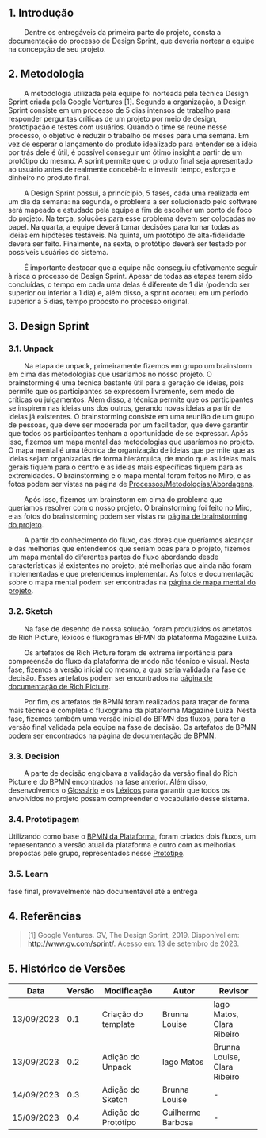 ## 1. Introdução

&emsp;&emsp; Dentre os entregáveis da primeira parte do projeto, consta a documentação do processo de Design Sprint, que deveria nortear a equipe na concepção de seu projeto.

## 2. Metodologia

&emsp;&emsp; A metodologia utilizada pela equipe foi norteada pela técnica Design Sprint criada pela Google Ventures [1]. Segundo a organização, a Design Sprint consiste em um processo de 5 dias intensos de trabalho para responder perguntas críticas de um projeto por meio de design, prototipação e testes com usuários. Quando o time se reúne nesse processo, o objetivo é reduzir o trabalho de meses para uma semana. Em vez de esperar o lançamento do produto idealizado para entender se a ideia por trás dele é útil, é possível conseguir um ótimo insight a partir de um protótipo do mesmo. A sprint permite que o produto final seja apresentado ao usuário antes de realmente concebê-lo e investir tempo, esforço e dinheiro no produto final.

&emsp;&emsp; A Design Sprint possui, a princícipio, 5 fases, cada uma realizada em um dia da semana: na segunda, o problema a ser solucionado pelo software será mapeado e estudado pela equipe a fim de escolher um ponto de foco do projeto. Na terça, soluções para esse problema devem ser colocadas no papel. Na quarta, a equipe deverá tomar decisões para tornar todas as ideias em hipóteses testáveis. Na quinta, um protótipo de alta-fidelidade deverá ser feito. Finalmente, na sexta, o protótipo deverá ser testado por possíveis usuários do sistema.

&emsp;&emsp; É importante destacar que a equipe não conseguiu efetivamente seguir à risca o processo de Design Sprint. Apesar de todas as etapas terem sido concluídas, o tempo em cada uma delas é diferente de 1 dia (podendo ser superior ou inferior a 1 dia) e, além disso, a sprint ocorreu em um período superior a 5 dias, tempo proposto no processo original.

## 3. Design Sprint

### 3.1. Unpack

&emsp;&emsp; Na etapa de unpack, primeiramente fizemos em grupo um brainstorm em cima das metodologias que usaríamos no nosso projeto. O brainstorming é uma técnica bastante útil para a geração de ideias, pois permite que os participantes se expressem livremente, sem medo de críticas ou julgamentos. Além disso, a técnica permite que os participantes se inspirem nas ideias uns dos outros, gerando novas ideias a partir de ideias já existentes. O brainstorming consiste em uma reunião de um grupo de pessoas, que deve ser moderada por um facilitador, que deve garantir que todos os participantes tenham a oportunidade de se expressar. Após isso, fizemos um mapa mental das metodologias que usaríamos no projeto. O mapa mental é uma técnica de organização de ideias que permite que as ideias sejam organizadas de forma hierárquica, de modo que as ideias mais gerais fiquem para o centro e as ideias mais específicas fiquem para as extremidades. O brainstorming e o mapa mental foram feitos no Miro, e as fotos podem ser vistas na página de [Processos/Metodologias/Abordagens](./Base/1.2.ProcessosMetodologiasAbordagens).

&emsp;&emsp; Após isso, fizemos um brainstorm em cima do problema que queríamos resolver com o nosso projeto. O brainstorming foi feito no Miro, e as fotos do brainstorming podem ser vistas na [página de brainstorming do projeto](./Base/Brainstorm.md).

&emsp;&emsp; A partir do conhecimento do fluxo, das dores que queríamos alcançar e das melhorias que entendemos que seriam boas para o projeto, fizemos um mapa mental do diferentes partes do fluxo abordando desde características já existentes no projeto, até melhorias que ainda não foram implementadas e que pretendemos implementar. As fotos e documentação sobre o mapa mental podem ser encontradas na [página de mapa mental do projeto](./Base/MapaMental.md).

### 3.2. Sketch
&emsp;&emsp; Na fase de desenho de nossa solução, foram produzidos os artefatos de Rich Picture, léxicos e fluxogramas BPMN da plataforma Magazine Luiza.

&emsp;&emsp; Os artefatos de Rich Picture foram de extrema importância para compreensão do fluxo da plataforma de modo não técnico e visual. Nesta fase, fizemos a versão inicial do mesmo, a qual seria validada na fase de decisão. Esses artefatos podem ser encontrados na [página de documentação de Rich Picture](./Base/RichPicture.md).

&emsp;&emsp; Por fim, os artefatos de BPMN foram realizados para traçar de forma mais técnica e completa o fluxograma da plataforma Magazine Luiza. Nesta fase, fizemos também uma versão inicial do BPMN dos fluxos, para ter a versão final validada pela equipe na fase de decisão. Os artefatos de BPMN podem ser encontrados na [página de documentação de BPMN](./Base/BPMN.md).
### 3.3. Decision
&emsp;&emsp; A parte de decisão englobava a validação da versão final do Rich Picture e do BPMN encontrados na fase anterior. Além disso, desenvolvemos o [Glossário](./Base/Glossario.md) e os [Léxicos](./Base/Lexicos.md) para garantir que todos os envolvidos no projeto possam compreender o vocabulário desse sistema.

### 3.4. Prototipagem
Utilizando como base o [BPMN da Plataforma](./Base/BPMN?id=bpmn), foram criados dois fluxos, um representando a versão atual da plataforma e outro com as melhorias propostas pelo grupo, representados nesse [Protótipo](./Base/Prototipo?id=protótipo).

### 3.5. Learn
fase final, provavelmente não documentável até a entrega

## 4. Referências

> [1] Google Ventures. GV, The Design Sprint, 2019. Disponível em: http://www.gv.com/sprint/. Acesso em: 13 de setembro de 2023.

## 5. Histórico de Versões

| Data       | Versão | Modificação         | Autor         | Revisor                      |
|------------|--------|---------------------|---------------|------------------------------|
| 13/09/2023 | 0.1    | Criação do template | Brunna Louise | Iago Matos, Clara Ribeiro    |
| 13/09/2023 | 0.2    | Adição do Unpack    | Iago Matos    | Brunna Louise, Clara Ribeiro |
| 14/09/2023 | 0.3    | Adição do Sketch    | Brunna Louise | -                            |
| 15/09/2023 | 0.4    | Adição do Protótipo | Guilherme Barbosa | -     |
